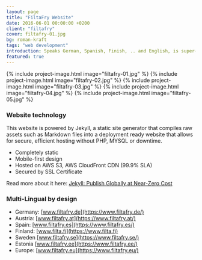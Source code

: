 ```yaml
---
layout: page
title: "FiltaFry Website"
date: 2016-06-01 00:00:00 +0200
client: "filtafry"
cover: filtafry-01.jpg
bg: roman-kraft
tags: "web development"
introduction: Speaks German, Spanish, Finish, .. and English, is super-fast and runs without server - of course.
featured: true
---
```


{% include project-image.html image="filtafry-01.jpg" %}
{% include project-image.html image="filtafry-02.jpg" %}
{% include project-image.html image="filtafry-03.jpg" %}
{% include project-image.html image="filtafry-04.jpg" %}
{% include project-image.html image="filtafry-05.jpg" %}

### Website technology

This website is powered by Jekyll, a static site generator that compiles raw assets such as Markdown files into a deployment ready website that allows for secure, efficient hosting without PHP, MYSQL or downtime.

- Completely static
- Mobile-first design
- Hosted on AWS S3, AWS CloudFront CDN (99.9% SLA)
- Secured by SSL Certificate

Read more about it here: [Jekyll: Publish Globally at Near-Zero Cost](/blog/jekyll-publish-globally-at-near-zero-cost/)

### Multi-Lingual by design

- Germany: [www.filtafry.de](https://www.filtafry.de/)
- Austria: [www.filtafry.at](https://www.filtafry.at/)
- Spain: [www.filtafry.es](https://www.filtafry.es/)
- Finland: [www.filta.fi](https://www.filta.fi)
- Sweden [www.filtafry.se](https://www.filtafry.se/)
- Estonia [www.filtafry.ee](https://www.filtafry.ee/)
- Europe: [www.filtafry.eu](https://www.filtafry.eu/)
